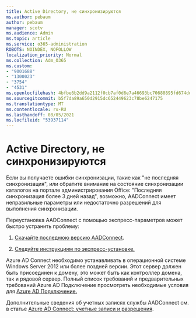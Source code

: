 ```yaml
---
title: Active Directory, не синхронизируются
ms.author: pebaum
author: pebaum
manager: scotv
ms.audience: Admin
ms.topic: article
ms.service: o365-administration
ROBOTS: NOINDEX, NOFOLLOW
localization_priority: Normal
ms.collection: Adm_O365
ms.custom:
- "9001688"
- "1300023"
- "3754"
- "4531"
ms.openlocfilehash: 4bfbe6b2dd9a2112f0cb7af0d6e7a46693bc70680895fd674ddb0332b7071797
ms.sourcegitcommit: b5f7da89a650d2915dc652449623c78be6247175
ms.translationtype: MT
ms.contentlocale: ru-RU
ms.lasthandoff: 08/05/2021
ms.locfileid: "53937114"
---
```

# <a name="active-directory-not-syncing"></a>Active Directory, не синхронизируются

Если вы получаете ошибки синхронизации, такие как "не последняя синхронизация", или обратите внимание на состояние синхронизации каталогов на портале администрирования Office: "Последняя синхронизация более 3 дней назад", возможно, AADConnect имеет неправильные параметры или недостаточно разрешений для выполнения синхронизации.  

Переустановка AADConnect с помощью экспресс-параметров может быстро устранить проблему:

1. [Скачайте последнюю версию AADConnect](https://go.microsoft.com/fwlink/?LinkId=615771).

2. [Следуйте инструкциям по экспресс-установке.](/azure/active-directory/hybrid/how-to-connect-install-express)

Azure AD Connect необходимо устанавливать в операционной системе Windows Server 2012 или более поздней версии. Этот сервер должен быть присоединен к домену, это может быть как контроллер домена, так и рядовой сервер. Полный список требований и предварительных требований Azure AD Подключение просмотреть необходимые условия для [Azure AD Подключение.](/azure/active-directory/hybrid/how-to-connect-install-prerequisites)

Дополнительные сведения об учетных записях службы AADConnect см. в статье [Azure AD Connect: учетные записи и разрешения](/azure/active-directory/hybrid/reference-connect-accounts-permissions).
